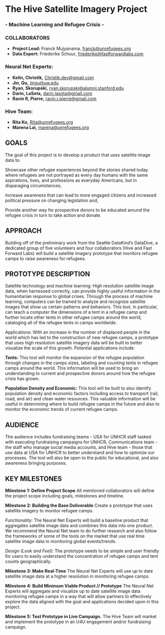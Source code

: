 # The Hive Satellite Imagery Project
### - Machine Learning and Refugee Crisis -

### COLLABORATORS
* **Project Lead:** Franck Mujyanama, franck@unrefugees.org
* **Data Expert:** Friederike Schuur, friederike@fastforwardlabs.com

### Neural Net Experts:
* **Kelin, Christik,** Christik.dev@gmail.com
* **Jin, Qu,** jingu@uw.edu
* **Ryan, Skorupski,** ryan.skorupski@alumni.stanford.edu
* **Darin, LaSota,** darin.lasota@gmail.com
* **Ravin R, Pierre,** ravin.r.pierre@gmail.com

### Hive Team:
* **Rita Ko,** Rita@unrefugees.org
* **Marena Lai,** marena@unrefugees.org

## GOALS
The goal of this project is to develop a product that uses satellite image data to:

Showcase other refugee experiences beyond the stories shared today where refugees are not portrayed as every day humans with the same aspirations, lives, and professions as everyday Americans, but in disparaging circumstances;

Increase awareness that can lead to more engaged citizens and increased political pressure on changing legislation and,

Provide another way for prospective donors to be educated around the refugee crisis in turn to take action and donate.

## APPROACH
Building off of the preliminary work from the Seattle DataKind’s DataDive, a dedicated group of five volunteers and four collaborators (Hive and Fast Forward Labs) will build a satellite imagery prototype that monitors refugee camps to raise awareness for refugees.

## PROTOTYPE DESCRIPTION
Satellite technology and machine learning: High resolution satellite image data, when harnessed correctly, can provide highly useful information in the humanitarian response to global crises. Through the process of machine learning, computers can be trained to analyze and recognize satellite images that show us certain patterns and behaviors. This tool, in particular, can teach a computer the dimensions of a tent in a refugee camp and further locate other tents in other refugee camps around the world, cataloging all of the refugee tents in camps worldwide.

Applications: With an increase in the number of displaced people in the world which has led to the construction of new refugee camps, a prototype that uses high resolution satellite imagery data will be built to better visualize the scale of this growth. Potential applications include:

**Tents:** This tool will monitor the expansion of the refugee population through changes in the camps sizes, labeling and counting tents in refugee camps around the world. This information will be used to bring an understanding to current and prospective donors around how the refugee crisis has grown.

**Population Density and Economic:** This tool will be built to also identify population density and economic factors including access to transport (rail, road, and air) and clean water resources. This valuable information will be useful in determining where to build refugee camps in the future and also to monitor the economic trends of current refugee camps.

## AUDIENCE
The audience includes fundraising teams - USA for UNHCR staff tasked with executing fundraising campaigns for UNHCR, Communications team - the staff who manage social media accounts, and Hive team - those that use data at USA for UNHCR to better understand and how to optimize our processes. The tool will also be open to the public for educational, and also awareness bringing purposes.   

## KEY MILESTONES
**Milestone 1: Define Project Scope**
All mentioned collaborators will define the project scope including goals, milestones and timeline.

**Milestone 2: Building the Base Deliverable**
Create a prototype that uses satellite imagery to monitor refugee camps.

*Functionality:* The Neural Net Experts will build a baseline product that aggregates satellite image data and combines this data into one product. We recommend the Neural Net team to do further research and also follow the frameworks of some of the tools on the market that use real time satellite image data in monitoring global events/trends.  

*Design (Look and Feel):* The prototype needs to be simple and user friendly for users to easily understand the concentration of refugee camps and tent counts geographically.

**Milestone 3: Make Real-Time**
The Neural Net Experts will use up to date satellite image data at a higher resolution in monitoring refugee camps.

**Milestone 4: Build Minimum Viable Product // Prototype**
The Neural Net Experts will aggregate and visualize up to date satellite image data monitoring refugee camps in a way that will allow partners to effectively explore the data aligned with the goal and applications decided upon in this project.

**Milestone 5: Test Prototype in Live Campaign.**
The Hive Team will market and implement the prototype in an U4U engagement and/or fundraising campaign.
